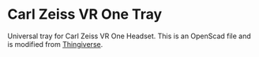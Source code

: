 # Carl Zeiss VR One Tray
Universal tray for Carl Zeiss VR One Headset. This is an OpenScad file and is modified from [Thingiverse](http://www.thingiverse.com/thing:699323/).

